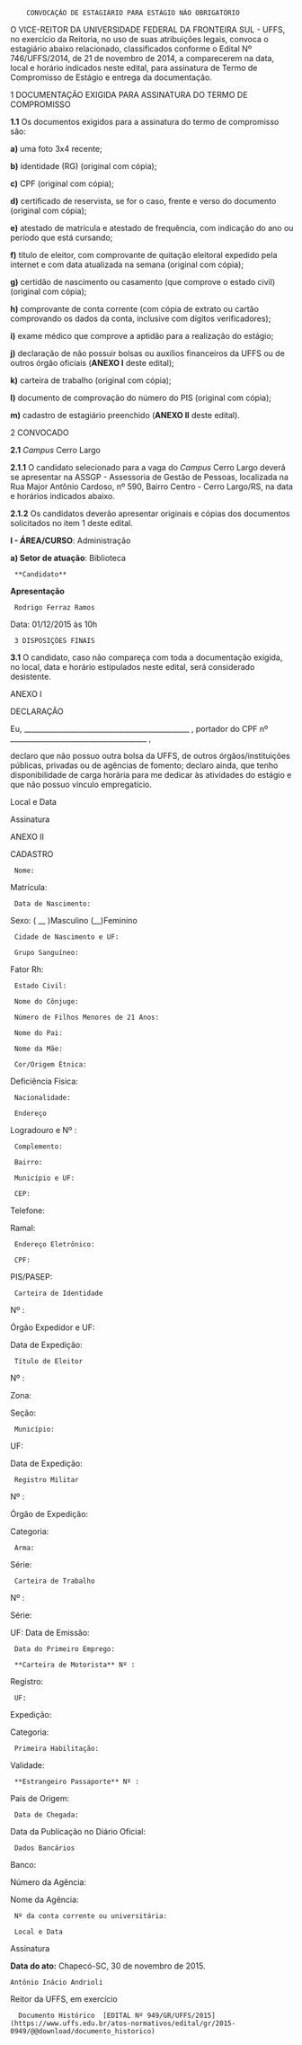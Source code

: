         CONVOCAÇÃO DE ESTAGIÁRIO PARA ESTÁGIO NÃO OBRIGATÓRIO  

O VICE-REITOR DA UNIVERSIDADE FEDERAL DA FRONTEIRA SUL - UFFS, no exercício da Reitoria, no uso de suas atribuições legais, convoca o estagiário abaixo relacionado, classificados conforme o Edital Nº 746/UFFS/2014, de 21 de novembro de 2014, a comparecerem na data, local e horário indicados neste edital, para assinatura de Termo de Compromisso de Estágio e entrega da documentação.

 1 DOCUMENTAÇÃO EXIGIDA PARA ASSINATURA DO TERMO DE COMPROMISSO

 **1.1** Os documentos exigidos para a assinatura do termo de compromisso são:

 **a)** uma foto 3x4 recente;

 **b)** identidade (RG) (original com cópia);

 **c)** CPF (original com cópia);

 **d)** certificado de reservista, se for o caso, frente e verso do documento (original com cópia);

 **e)** atestado de matrícula e atestado de frequência, com indicação do ano ou período que está cursando;

 **f)** título de eleitor, com comprovante de quitação eleitoral expedido pela internet e com data atualizada na semana (original com cópia);

 **g)** certidão de nascimento ou casamento (que comprove o estado civil) (original com cópia);

 **h)** comprovante de conta corrente (com cópia de extrato ou cartão comprovando os dados da conta, inclusive com dígitos verificadores);

 **i)** exame médico que comprove a aptidão para a realização do estágio;

 **j)** declaração de não possuir bolsas ou auxílios financeiros da UFFS ou de outros órgão oficiais (**ANEXO I** deste edital);

 **k)** carteira de trabalho (original com cópia);

 **l)** documento de comprovação do número do PIS (original com cópia);

 **m)** cadastro de estagiário preenchido (**ANEXO II** deste edital).

 2 CONVOCADO

 **2.1** *Campus* Cerro Largo

 **2.1.1** O candidato selecionado para a vaga do *Campus* Cerro Largo deverá se apresentar na ASSGP - Assessoria de Gestão de Pessoas, localizada na Rua Major Antônio Cardoso, nº 590, Bairro Centro - Cerro Largo/RS, na data e horários indicados abaixo.

 **2.1.2** Os candidatos deverão apresentar originais e cópias dos documentos solicitados no item 1 deste edital.

 **I - ÁREA/CURSO**: Administração

 **a) Setor de atuação**: Biblioteca

     **Candidato**

   **Apresentação**

     Rodrigo Ferraz Ramos

   Data: 01/12/2015 às 10h

     3 DISPOSIÇÕES FINAIS

 **3.1** O candidato, caso não compareça com toda a documentação exigida, no local, data e horário estipulados neste edital, será considerado desistente.

  

 ANEXO I

 DECLARAÇÃO

 Eu, \_\_\_\_\_\_\_\_\_\_\_\_\_\_\_\_\_\_\_\_\_\_\_\_\_\_\_\_\_\_\_\_\_\_\_\_\_\_\_\_\_\_\_\_\_\_ , portador do CPF nº \_\_\_\_\_\_\_\_\_\_\_\_\_\_\_\_\_\_\_\_\_\_\_\_\_\_\_\_\_\_\_\_\_\_\_\_\_\_ ,

 declaro que não possuo outra bolsa da UFFS, de outros órgãos/instituições públicas, privadas ou de agências de fomento; declaro ainda, que tenho disponibilidade de carga horária para me dedicar às atividades do estágio e que não possuo vínculo empregatício.

 Local e Data

 Assinatura

  

 ANEXO II

 CADASTRO

     Nome:

   Matrícula:

     Data de Nascimento:

   Sexo: ( \_\_ )Masculino (\_\_)Feminino

     Cidade de Nascimento e UF:

     Grupo Sanguíneo:

   Fator Rh:

     Estado Civil:

     Nome do Cônjuge:

     Número de Filhos Menores de 21 Anos:

     Nome do Pai:

     Nome da Mãe:

     Cor/Origem Étnica:

   Deficiência Física:

     Nacionalidade:

     Endereço

 Logradouro e Nº :

     Complemento:

     Bairro:

     Município e UF:

     CEP:

   Telefone:

   Ramal:

     Endereço Eletrônico:

     CPF:

   PIS/PASEP:

     Carteira de Identidade

 Nº :

   Órgão Expedidor e UF:

   Data de Expedição:

     Título de Eleitor

 Nº :

   Zona:

   Seção:

     Município:

   UF:

   Data de Expedição:

     Registro Militar

 Nº :

   Órgão de Expedição:

   Categoria:

     Arma:

   Série:

     Carteira de Trabalho

 Nº :

   Série:

   UF: Data de Emissão:

     Data do Primeiro Emprego:

     **Carteira de Motorista** Nº :

   Registro:

     UF:

   Expedição:

   Categoria:

     Primeira Habilitação:

   Validade:

     **Estrangeiro Passaporte** Nº :

   País de Origem:

     Data de Chegada:

   Data da Publicação no Diário Oficial:

     Dados Bancários

 Banco:

   Número da Agência:

   Nome da Agência:

     Nº da conta corrente ou universitária:

     Local e Data

 Assinatura

  

   **Data do ato:** Chapecó-SC, 30 de novembro de 2015.   
 

    Antônio Inácio Andrioli   
 Reitor da UFFS, em exercício 

      Documento Histórico  [EDITAL Nº 949/GR/UFFS/2015](https://www.uffs.edu.br/atos-normativos/edital/gr/2015-0949/@@download/documento_historico)     
      